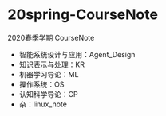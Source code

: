 # 20spring-CourseNote
2020春季学期 CourseNote

+ 智能系统设计与应用：Agent_Design
+ 知识表示与处理：KR
+ 机器学习导论：ML
+ 操作系统：OS
+ 认知科学导论：CP
+ 杂：linux_note